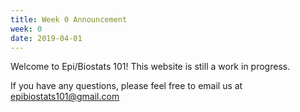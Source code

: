```yaml
---
title: Week 0 Announcement
week: 0
date: 2019-04-01
---
```


Welcome to Epi/Biostats 101! This website is still a work in progress.

If you have any questions, please feel free to email us at [epibiostats101@gmail.com](mailto:epibiostats101@gmail.com)